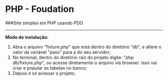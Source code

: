 # PHP - Foudation
###Site simples em PHP usando PDO
***

__Modo de instalação:__
1.  Abra o arquivo "fixture.php" que está dentro do diretório "db", e altere o valor da variável "pass" para a do seu servidor;
2.  No terminal, dentro do diretório raíz do projeto digite: "php db/fixture.php", ou acesse diretamente o arquivo via browser. Isso vai criar e popular as tabelas no banco;
3.  Depois é só acessar o projeto;
